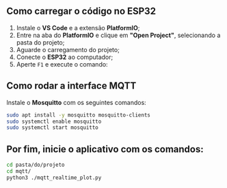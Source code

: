 ## Como carregar o código no ESP32

1. Instale o **VS Code** e a extensão **PlatformIO**;
2. Entre na aba do **PlatformIO** e clique em **"Open Project"**, selecionando a pasta do projeto;
3. Aguarde o carregamento do projeto;
4. Conecte o **ESP32** ao computador;
5. Aperte `F1` e execute o comando:

## Como rodar a interface MQTT
Instale o **Mosquitto** com os seguintes comandos:

```bash
sudo apt install -y mosquitto mosquitto-clients
sudo systemctl enable mosquitto
sudo systemctl start mosquitto
```

## Por fim, inicie o aplicativo com os comandos:

```bash
cd pasta/do/projeto
cd mqtt/
python3 ./mqtt_realtime_plot.py
```

